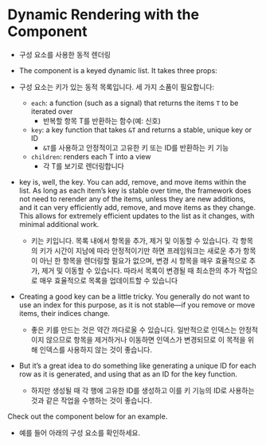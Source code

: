 # Dynamic Rendering with the <For/> Component 
- 구성 요소를 사용한 동적 렌더링

- The <For/> component is a keyed dynamic list. It takes three props:
- <For/> 구성 요소는 키가 있는 동적 목록입니다. 세 가지 소품이 필요합니다:

  - `each`: a function (such as a signal) that returns the items `T` to be iterated over
    - 반복할 항목 T를 반환하는 함수(예: 신호)
  - `key`: a key function that takes `&T` and returns a stable, unique key or ID
    - `&T`를 사용하고 안정적이고 고유한 키 또는 ID를 반환하는 키 기능
  - `children`: renders each T into a view
    - 각 T를 보기로 렌더링합니다

- key is, well, the key. You can add, remove, and move items within the list. As long as each item’s key is stable over time, the framework does not need to rerender any of the items, unless they are new additions, and it can very efficiently add, remove, and move items as they change. This allows for extremely efficient updates to the list as it changes, with minimal additional work.
  - 키는 키입니다. 목록 내에서 항목을 추가, 제거 및 이동할 수 있습니다. 각 항목의 키가 시간이 지남에 따라 안정적이기만 하면 프레임워크는 새로운 추가 항목이 아닌 한 항목을 렌더링할 필요가 없으며, 변경 시 항목을 매우 효율적으로 추가, 제거 및 이동할 수 있습니다. 따라서 목록이 변경될 때 최소한의 추가 작업으로 매우 효율적으로 목록을 업데이트할 수 있습니다

- Creating a good key can be a little tricky. You generally do not want to use an index for this purpose, as it is not stable—if you remove or move items, their indices change.
  - 좋은 키를 만드는 것은 약간 까다로울 수 있습니다. 일반적으로 인덱스는 안정적이지 않으므로 항목을 제거하거나 이동하면 인덱스가 변경되므로 이 목적을 위해 인덱스를 사용하지 않는 것이 좋습니다.

- But it’s a great idea to do something like generating a unique ID for each row as it is generated, and using that as an ID for the key function.
  - 하지만 생성될 때 각 행에 고유한 ID를 생성하고 이를 키 기능의 ID로 사용하는 것과 같은 작업을 수행하는 것이 좋습니다.

Check out the <DynamicList/> component below for an example.
  - 예를 들어 아래의 <DynamicList/> 구성 요소를 확인하세요.
